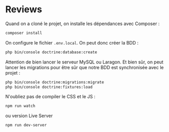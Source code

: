 # Reviews

Quand on a cloné le projet, on installe les dépendances avec Composer :

```bash
composer install
```

On configure le fichier `.env.local`. On peut donc créer la BDD :

```bash
php bin/console doctrine:database:create
```

Attention de bien lancer le serveur MySQL ou Laragon. Et bien sûr, on peut lancer les migrations pour être sûr que notre BDD est synchronisée avec le projet :

```bash
php bin/console doctrine:migrations:migrate
php bin/console doctrine:fixtures:load
```


N'oubliez pas de compiler le CSS et le JS :

```bash
npm run watch
```
ou version Live Server

```bash
npm run dev-server
```
